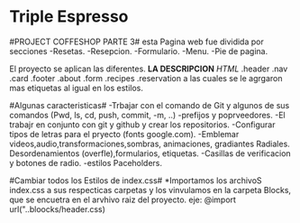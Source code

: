 # Triple Espresso
#PROJECT COFFESHOP PARTE 3#
esta Pagina web fue dividida por secciones 
-Resetas.
-Resepcion.
-Formulario.
-Menu.
-Pie de pagina.

El proyecto se aplican las diferentes. 
**LA DESCRIPCION**
*HTML* 
.header
.nav
.card
.footer
.about
.form
.recipes
.reservation
a las cuales se le agrgaron mas etiquetas al igual en los estilos.

#Algunas caracteristicas#
-Trbajar con el comando de Git y algunos de sus comandos (Pwd, ls, cd, push, commit, -m, ..)
-prefijos y poprveedores. 
-El trabajr en conjunto con git y github y crear los repositorios.
-Configurar tipos de letras para el pryecto (fonts google.com).
-Emblemar videos,audio,transformaciones,sombras, animaciones, gradiantes Radiales.
Desordenamientos (overfle),formularios, etiquetas.
-Casillas de verificacion y botones de radio.
-estilos Paceholders.

#Cambiar todos los Estilos de index.css#
*Importamos los archivoS index.css a sus respecticas carpetas y los vinvulamos en la carpeta Blocks,
que se encuetra en el arvhivo raiz del proyecto. 
eje:
@import url("..bloocks/header.css)


